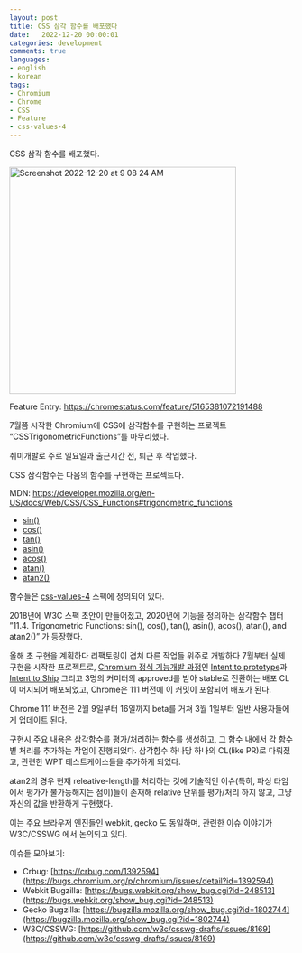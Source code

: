 ```yaml
---
layout: post
title: CSS 삼각 함수를 배포했다
date:   2022-12-20 00:00:01
categories: development
comments: true
languages:
- english
- korean
tags:
- Chromium
- Chrome
- CSS
- Feature
- css-values-4
---	
```


CSS 삼각 함수를 배포했다.

<img width="402" alt="Screenshot 2022-12-20 at 9 08 24 AM" src="https://user-images.githubusercontent.com/18409763/208580491-09ba5854-aa6a-4149-b305-b9b5b271cfae.png">

Feature Entry: https://chromestatus.com/feature/5165381072191488

7월쯤 시작한 Chromium에 CSS에 삼각함수를 구현하는 프로젝트 “CSSTrigonometricFunctions”를 마무리했다.

취미개발로 주로 일요일과 출근시간 전, 퇴근 후 작업했다.

CSS 삼각함수는 다음의 함수를 구현하는 프로젝트다.

MDN: https://developer.mozilla.org/en-US/docs/Web/CSS/CSS_Functions#trigonometric_functions
- [sin()](https://developer.mozilla.org/en-US/docs/Web/CSS/sin)
- [cos()](https://developer.mozilla.org/en-US/docs/Web/CSS/cos)
- [tan()](https://developer.mozilla.org/en-US/docs/Web/CSS/tan)
- [asin()](https://developer.mozilla.org/en-US/docs/Web/CSS/asin)
- [acos()](https://developer.mozilla.org/en-US/docs/Web/CSS/acos)
- [atan()](https://developer.mozilla.org/en-US/docs/Web/CSS/atan)
- [atan2()](https://developer.mozilla.org/en-US/docs/Web/CSS/atan2)

함수들은 [css-values-4](https://www.w3.org/TR/css-values-4/#trig-funcs) 스팩에 정의되어 있다.

 2018년에 W3C 스팩 초안이 만들어졌고, 2020년에 기능을 정의하는 삼각함수 챕터 ”11.4. Trigonometric Functions: sin(), cos(), tan(), asin(), acos(), atan(), and atan2()” 가 등장했다. 

올해 초 구현을 계획하다 리팩토링이 겹쳐 다른 작업들 위주로 개발하다 7월부터 실제 구현을 시작한 프로젝트로, [Chromium 정식 기능개발 과정](https://www.chromium.org/blink/launching-features/#implementations-of-already-defined-consensus-based-standards)인 [Intent to prototype](https://groups.google.com/a/chromium.org/g/blink-dev/c/-c9p-Sq_gWg/m/C9eOR3oGAgAJ)과 [Intent to Ship](https://groups.google.com/a/chromium.org/g/blink-dev/c/UiUVU722BbU/m/vQJy-qdpDAAJ) 그리고 3명의 커미터의 approved를 받아 stable로 전환하는 배포 CL이 머지되어 배포되었고, Chrome은 111 버전에 이 커밋이 포함되어 배포가 된다. 

Chrome  111 버전은 2월 9일부터 16일까지 beta를 거쳐 3월 1일부터 일반 사용자들에게 업데이트 된다.

구현시 주요 내용은 삼각함수를 평가/처리하는 함수를 생성하고, 그 함수 내에서 각 함수별 처리를 추가하는 작업이 진행되었다. 삼각함수 하나당 하나의 CL(like PR)로 다뤄졌고, 관련한 WPT 테스트케이스들을 추가하게 되었다.

atan2의 경우 현재 releative-length를 처리하는 것에 기술적인 이슈(특히, 파싱 타임에서 평가가 불가능해지는 점이)들이 존재해 relative 단위를 평가/처리 하지 않고, 그냥 자신의 값을 반환하게 구현했다. 

이는 주요 브라우저 엔진들인 webkit, gecko 도 동일하며, 관련한 이슈 이야기가 W3C/CSSWG 에서 논의되고 있다.

이슈들 모아보기:

- Crbug: [https://crbug.com/1392594](https://bugs.chromium.org/p/chromium/issues/detail?id=1392594)
- Webkit Bugzilla: [https://bugs.webkit.org/show_bug.cgi?id=248513](https://bugs.webkit.org/show_bug.cgi?id=248513)
- Gecko Bugzilla: [https://bugzilla.mozilla.org/show_bug.cgi?id=1802744](https://bugzilla.mozilla.org/show_bug.cgi?id=1802744)
- W3C/CSSWG: [https://github.com/w3c/csswg-drafts/issues/8169](https://github.com/w3c/csswg-drafts/issues/8169)